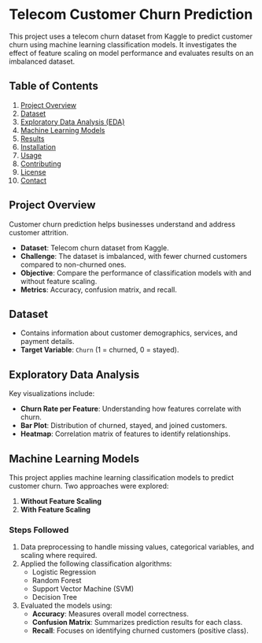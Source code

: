 # Telecom Customer Churn Prediction

This project uses a telecom churn dataset from Kaggle to predict customer churn using machine learning classification models. It investigates the effect of feature scaling on model performance and evaluates results on an imbalanced dataset.

## Table of Contents
1. [Project Overview](#project-overview)
2. [Dataset](#dataset)
3. [Exploratory Data Analysis (EDA)](#exploratory-data-analysis)
4. [Machine Learning Models](#machine-learning-models)
5. [Results](#results)
6. [Installation](#installation)
7. [Usage](#usage)
8. [Contributing](#contributing)
9. [License](#license)
10. [Contact](#contact)

## Project Overview
Customer churn prediction helps businesses understand and address customer attrition.  
- **Dataset**: Telecom churn dataset from Kaggle.  
- **Challenge**: The dataset is imbalanced, with fewer churned customers compared to non-churned ones.  
- **Objective**: Compare the performance of classification models with and without feature scaling.  
- **Metrics**: Accuracy, confusion matrix, and recall.

## Dataset
- Contains information about customer demographics, services, and payment details.  
- **Target Variable**: `Churn` (1 = churned, 0 = stayed).

## Exploratory Data Analysis
Key visualizations include:  
- **Churn Rate per Feature**: Understanding how features correlate with churn.  
- **Bar Plot**: Distribution of churned, stayed, and joined customers.  
- **Heatmap**: Correlation matrix of features to identify relationships.  

## Machine Learning Models
This project applies machine learning classification models to predict customer churn. Two approaches were explored:
1. **Without Feature Scaling**  
2. **With Feature Scaling**

### Steps Followed
1. Data preprocessing to handle missing values, categorical variables, and scaling where required.
2. Applied the following classification algorithms:
   - Logistic Regression
   - Random Forest
   - Support Vector Machine (SVM)
   - Decision Tree
3. Evaluated the models using:
   - **Accuracy**: Measures overall model correctness.
   - **Confusion Matrix**: Summarizes prediction results for each class.
   - **Recall**: Focuses on identifying churned customers (positive class).
